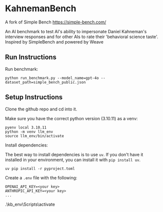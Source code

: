 # KahnemanBench

A fork of Simple Bench
https://simple-bench.com/

An AI benchmark to test AI's ability to impersonate Daniel Kahneman's interview responses and for other AIs to rate their 'behavioral science taste'. Inspired by SimpleBench and powered by Weave

## Run Instructions

Run benchmark:
```
python run_benchmark.py --model_name=gpt-4o --dataset_path=simple_bench_public.json
```

## Setup Instructions

Clone the github repo and cd into it.

Make sure you have the correct python version (3.10.11) as a venv:
```
pyenv local 3.10.11
python -m venv llm_env
source llm_env/bin/activate
```

Install dependencies:

The best way to install dependencies is to use `uv`. If you don't have it installed in your environment, you can install it with `pip install uv`.

``` 
uv pip install -r pyproject.toml
```

Create a `.env` file with the following:
```
OPENAI_API_KEY=<your key>
ANTHROPIC_API_KEY=<your key>
...
```
.\kb_env\Scripts\activate